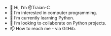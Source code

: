 - 👋 Hi, I’m @Traian-C
- 👀 I’m interested in computer programming.
- 🌱 I’m currently learning Python.
- 💞️ I’m looking to collaborate on Python projects.
- 📫 How to reach me - via GitHib.

<!---
Traian-C/Traian-C is a ✨ special ✨ repository because its `README.md` (this file) appears on your GitHub profile.
You can click the Preview link to take a look at your changes.
--->
